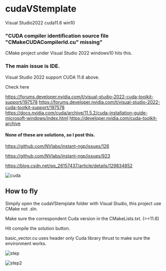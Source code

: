 # cudaVStemplate
Visual Studio2022  cuda11.6  win10

### "CUDA compiler identification source file "CMakeCUDACompilerId.cu" missing"
CMake project under Visual Studio 2022 windows10 hits this.

### The main issue is IDE.
Visual Studio 2022 support CUDA 11.6 above.

Check here

https://forums.developer.nvidia.com/t/visual-studio-2022-cuda-toolkit-support/197578
https://forums.developer.nvidia.com/t/visual-studio-2022-cuda-toolkit-support/197578
https://docs.nvidia.com/cuda/archive/11.5.2/cuda-installation-guide-microsoft-windows/index.html
https://developer.nvidia.com/cuda-toolkit-archive


#### None of these are solutions, so I post this.

https://github.com/NVlabs/instant-ngp/issues/126

https://github.com/NVlabs/instant-ngp/issues/923

https://blog.csdn.net/qq_26157437/article/details/129834852

![cuda](https://github.com/YuehChuan/cudaVStemplate/assets/7314531/f34ab26c-7415-4f52-afdc-0ef3a89c7c65)

## How to fly 

Simpily open the cudaVStemplate folder with Visual Studio, 
this project use CMake not .sln. 

Make sure the correspondent Cuda version in the CMakeLists.txt. (>=11.6)

Hit compile the solution button.

basic_vector.cu uses header only Cuda library thrust to make sure the environment works.

![step](https://github.com/YuehChuan/cudaVStemplate/assets/7314531/955c20fa-e5a3-4872-a19d-f5e2536de55b)

![step2](https://github.com/YuehChuan/cudaVStemplate/assets/7314531/a0c28995-ac9e-47ec-95eb-3b434e13fda8)
